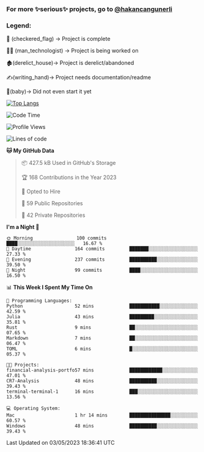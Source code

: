 ### For more ✨serious✨ projects, go to [@hakancangunerli](https://github.com/hakancangunerli)


### Legend:


🏁 (checkered_flag) -> Project is complete

👨‍💻 (man_technologist)   -> Project is being worked on

🏚️(derelict_house)-> Project is derelict/abandoned

✍️(writing_hand)-> Project needs documentation/readme

👶(baby)-> Did not even start it yet

[![Top Langs](https://github-readme-stats.vercel.app/api/top-langs/?username=johngunerli&layout=compact&hide=tex,html,shell,CSS&langs_count=10&exclude_repo=2015-csharp,gt-code,gsu-code,uga-code)](https://github.com/anuraghazra/github-readme-stats)


<!--START_SECTION:waka-->
![Code Time](http://img.shields.io/badge/Code%20Time-425%20hrs-blue)

![Profile Views](http://img.shields.io/badge/Profile%20Views-8-blue)

![Lines of code](https://img.shields.io/badge/From%20Hello%20World%20I%27ve%20Written-3.1%20million%20lines%20of%20code-blue)

**🐱 My GitHub Data** 

> 📦 427.5 kB Used in GitHub's Storage 
 > 
> 🏆 168 Contributions in the Year 2023
 > 
> 💼 Opted to Hire
 > 
> 📜 59 Public Repositories 
 > 
> 🔑 42 Private Repositories 
 > 
**I'm a Night 🦉** 

```text
🌞 Morning                100 commits         ████░░░░░░░░░░░░░░░░░░░░░   16.67 % 
🌆 Daytime                164 commits         ███████░░░░░░░░░░░░░░░░░░   27.33 % 
🌃 Evening                237 commits         ██████████░░░░░░░░░░░░░░░   39.50 % 
🌙 Night                  99 commits          ████░░░░░░░░░░░░░░░░░░░░░   16.50 % 
```


📊 **This Week I Spent My Time On** 

```text
💬 Programming Languages: 
Python                   52 mins             ███████████░░░░░░░░░░░░░░   42.59 % 
Julia                    43 mins             █████████░░░░░░░░░░░░░░░░   35.81 % 
Rust                     9 mins              ██░░░░░░░░░░░░░░░░░░░░░░░   07.65 % 
Markdown                 7 mins              ██░░░░░░░░░░░░░░░░░░░░░░░   06.47 % 
TOML                     6 mins              █░░░░░░░░░░░░░░░░░░░░░░░░   05.37 % 

🐱‍💻 Projects: 
financial-analysis-portfo57 mins             ████████████░░░░░░░░░░░░░   47.01 % 
CR7-Analysis             48 mins             ██████████░░░░░░░░░░░░░░░   39.43 % 
terminal-terminal-1      16 mins             ███░░░░░░░░░░░░░░░░░░░░░░   13.56 % 

💻 Operating System: 
Mac                      1 hr 14 mins        ███████████████░░░░░░░░░░   60.57 % 
Windows                  48 mins             ██████████░░░░░░░░░░░░░░░   39.43 % 
```


 Last Updated on 03/05/2023 18:36:41 UTC
<!--END_SECTION:waka-->


